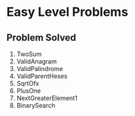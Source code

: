 # Easy Level Problems
## Problem Solved
1. TwoSum
2. ValidAnagram
3. ValidPalindrome
4. ValidParentHeses
5. SqrtOfx
6. PlusOne
7. NextGreaterElement1
8. BinarySearch
